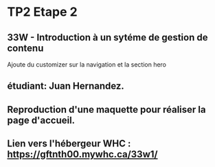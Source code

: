 
# TP2 Etape 2
## 33W  - Introduction à un sytéme de gestion de contenu
Ajoute du customizer sur la navigation et la section hero
## étudiant: Juan Hernandez.
## Reproduction d'une maquette pour réaliser la page d'accueil.
## Lien vers l'hébergeur WHC :  https://gftnth00.mywhc.ca/33w1/
